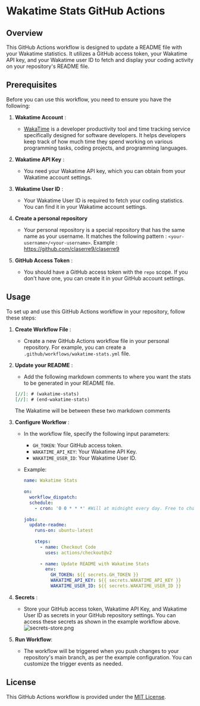 [//]: # (wakatime-stats)
[//]: # (end-wakatime-stats)


# Wakatime Stats GitHub Actions


## Overview

This GitHub Actions workflow is designed to update a README file with your Wakatime statistics. It utilizes a GitHub access token, your Wakatime API key, and your Wakatime user ID to fetch and display your coding activity on your repository's README file.

## Prerequisites

Before you can use this workflow, you need to ensure you have the following:



1. **Wakatime Account** :
   - [WakaTime](https://wakatime.com/) is a developer productivity tool and time tracking service specifically designed for software developers. 
   It helps developers keep track of how much time they spend working on various programming tasks, coding projects, 
   and programming languages.

2. **Wakatime API Key** :
   - You need your Wakatime API key, which you can obtain from your Wakatime account settings.

3. **Wakatime User ID** :
   - Your Wakatime User ID is required to fetch your coding statistics. 
   You can find it in your Wakatime account settings.
4. **Create a personal repository**
   - Your personal repository is a special repository that has the same name as your username. 
   It matches the following pattern : ```<your-username>/<your-username>```. Example : https://github.com/claserre9/claserre9

5. **GitHub Access Token** :
   - You should have a GitHub access token with the `repo` scope. If you don't have one, you can create it in your GitHub 
   account settings.

     
## Usage

To set up and use this GitHub Actions workflow in your repository, follow these steps:

1. **Create Workflow File** :
    - Create a new GitHub Actions workflow file in your personal repository.
   For example, you can create a `.github/workflows/wakatime-stats.yml` file.

2. **Update your README** :
   - Add the following markdown comments to where you want the stats to be generated in your README file.
   ```markdown
   [//]: # (wakatime-stats)
   [//]: # (end-wakatime-stats)
   ```
   The Wakatime will be between these two markdown comments

3. **Configure Workflow** :
    - In the workflow file, specify the following input parameters:
        - `GH_TOKEN`: Your GitHub access token.
        - `WAKATIME_API_KEY`: Your Wakatime API Key.
        - `WAKATIME_USER_ID`: Your Wakatime User ID.

    - Example:
      ```yaml
      name: Wakatime Stats
 
      on:
        workflow_dispatch:
        schedule:
          - cron: '0 0 * * *' #Will at midnight every day. Free to change according to your needs
 
      jobs:
        update-readme:
          runs-on: ubuntu-latest
 
          steps:
            - name: Checkout Code
              uses: actions/checkout@v2
 
            - name: Update README with Wakatime Stats
              env:
                GH_TOKEN: ${{ secrets.GH_TOKEN }}
                WAKATIME_API_KEY: ${{ secrets.WAKATIME_API_KEY }}
                WAKATIME_USER_ID: ${{ secrets.WAKATIME_USER_ID }}
      ```

4. **Secrets** :
    - Store your GitHub access token, Wakatime API Key, and Wakatime User ID as secrets in your GitHub repository settings. 
   You can access these secrets as shown in the example workflow above.
   ![secrets-store.png](https://dgn6ny9xamu9c.cloudfront.net/secrets-store.png)

5. **Run Workflow**:
    - The workflow will be triggered when you push changes to your repository's main branch, as per the example configuration. 
   You can customize the trigger events as needed.

## License

This GitHub Actions workflow is provided under the [MIT License](https://opensource.org/license/mit/).
